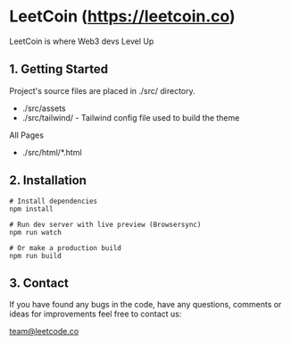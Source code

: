 # LeetCoin (https://leetcoin.co)

LeetCoin is where Web3 devs Level Up

## 1. Getting Started

Project's source files are placed in ./src/ directory.

- ./src/assets
- ./src/tailwind/ - Tailwind config file used to build the theme

All Pages

- ./src/html/\*.html

## 2. Installation

```
# Install dependencies
npm install

# Run dev server with live preview (Browsersync)
npm run watch

# Or make a production build
npm run build
```

## 3. Contact

If you have found any bugs in the code, have any questions,
comments or ideas for improvements feel free to contact us:

team@leetcode.co
